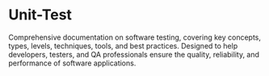 # Unit-Test
Comprehensive documentation on software testing, covering key concepts, types, levels, techniques, tools, and best practices. Designed to help developers, testers, and QA professionals ensure the quality, reliability, and performance of software applications.
